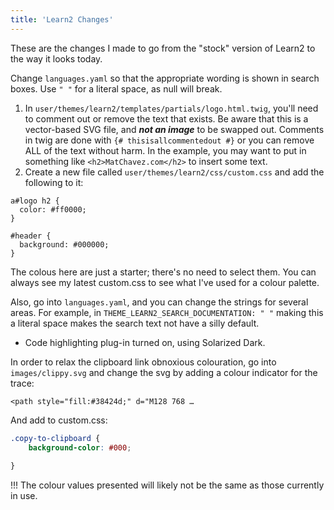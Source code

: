 ```yaml
---
title: 'Learn2 Changes'
---
```


These are the changes I made to go from the "stock" version of Learn2 to the way it looks today.

Change `languages.yaml` so that the appropriate wording is shown in search boxes. Use `" "` for a literal space, as null will break.

1. In `user/themes/learn2/templates/partials/logo.html.twig`, you'll need to comment out or remove the text that exists. Be aware that this is a vector-based SVG file, and **_not an image_** to be swapped out. Comments in twig are done with `{# thisisallcommentedout #}`  or you can remove ALL of the text without harm. In the example, you may want to put in something like `<h2>MatChavez.com</h2>` to insert some text.
2. Create a new file called `user/themes/learn2/css/custom.css` and add the following to it:

```
a#logo h2 {
  color: #ff0000;
}

#header {
  background: #000000;
}
```
The colous here are just a starter; there's no need to select them. You can always see my latest custom.css to see what I've used for a colour palette.


Also, go into `languages.yaml`, and you can change the strings for several areas. For example, in `THEME_LEARN2_SEARCH_DOCUMENTATION: " "` making this a literal space makes the search text not have a silly default.

- Code highlighting plug-in turned on, using Solarized Dark.

In order to relax the clipboard link obnoxious colouration, go into `images/clippy.svg` and change the svg by adding a colour indicator for the trace:

`<path style="fill:#38424d;" d="M128 768 …`

And add to custom.css:

```css
.copy-to-clipboard {
	background-color: #000;
	
}
```
!!! The colour values presented will likely not be the same as those currently in use.

